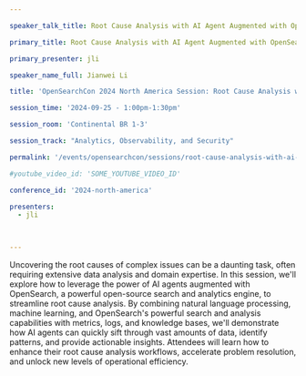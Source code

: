 ```yaml
---

speaker_talk_title: Root Cause Analysis with AI Agent Augmented with OpenSearch

primary_title: Root Cause Analysis with AI Agent Augmented with OpenSearch

primary_presenter: jli

speaker_name_full: Jianwei Li

title: 'OpenSearchCon 2024 North America Session: Root Cause Analysis with AI Agent Augmented with OpenSearch'

session_time: '2024-09-25 - 1:00pm-1:30pm' 

session_room: 'Continental BR 1-3' 

session_track: "Analytics, Observability, and Security"

permalink: '/events/opensearchcon/sessions/root-cause-analysis-with-ai-agent-augmented-with-opensearch.html' 

#youtube_video_id: 'SOME_YOUTUBE_VIDEO_ID' 

conference_id: '2024-north-america' 

presenters: 
  - jli 



---
```

Uncovering the root causes of complex issues can be a daunting task, often requiring extensive data analysis and domain expertise. In this session, we'll explore how to leverage the power of AI agents augmented with OpenSearch, a powerful open-source search and analytics engine, to streamline root cause analysis. By combining natural language processing, machine learning, and OpenSearch's powerful search and analysis capabilities with metrics, logs, and knowledge bases, we'll demonstrate how AI agents can quickly sift through vast amounts of data, identify patterns, and provide actionable insights. Attendees will learn how to enhance their root cause analysis workflows, accelerate problem resolution, and unlock new levels of operational efficiency.

